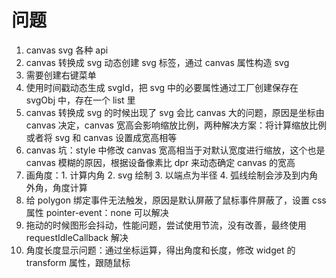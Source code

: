 # 问题

1. canvas svg 各种 api
2. canvas 转换成 svg 动态创建 svg 标签，通过 canvas 属性构造 svg
3. 需要创建右键菜单
4. 使用时间戳动态生成 svgId，把 svg 中的必要属性通过工厂创建保存在 svgObj 中，存在一个 list 里
5. canvas 转换成 svg 的时候出现了 svg 会比 canvas 大的问题，原因是坐标由 canvas 决定，canvas 宽高会影响缩放比例，两种解决方案：将计算缩放比例或者将 svg 和 canvas 设置成宽高相等
6. canvas 坑：style 中修改 canvas 宽高相当于对默认宽度进行缩放，这个也是 canvas 模糊的原因，根据设备像素比 dpr 来动态确定 canvas 的宽高
7. 画角度：1. 计算内角 2. svg 绘制 3. 以端点为半径 4. 弧线绘制会涉及到内角外角，角度计算
8. 给 polygon 绑定事件无法触发，原因是默认屏蔽了鼠标事件屏蔽了，设置 css 属性 pointer-event：none 可以解决
9. 拖动的时候图形会抖动，性能问题，尝试使用节流，没有改善，最终使用 requestIdleCallback 解决
10. 角度长度显示问题：通过坐标运算，得出角度和长度，修改 widget 的 transform 属性，跟随鼠标